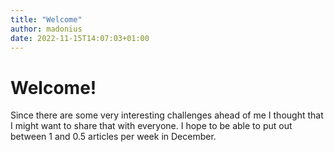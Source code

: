 ```yaml
---
title: "Welcome"
author: madonius
date: 2022-11-15T14:07:03+01:00
---
```


# Welcome!

Since there are some very interesting challenges ahead of me I thought that I might want to share that with everyone.
I hope to be able to put out between 1 and 0.5 articles per week in December.

